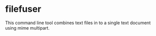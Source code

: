 # filefuser
This command line tool combines text files in to a single text document using mime multipart.

